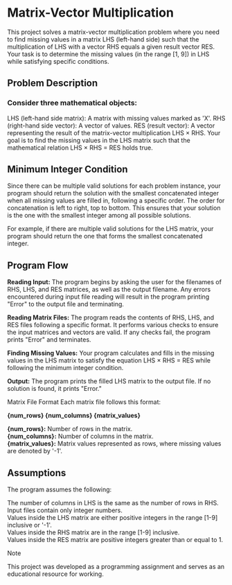 # Matrix-Vector Multiplication

This project solves a matrix-vector multiplication problem where you need to find missing values in a matrix LHS (left-hand side) such that the multiplication of LHS with a vector RHS equals a given result vector RES. Your task is to determine the missing values (in the range [1, 9]) in LHS while satisfying specific conditions.

## Problem Description

### Consider three mathematical objects:

LHS (left-hand side matrix): A matrix with missing values marked as 'X'.
RHS (right-hand side vector): A vector of values.
RES (result vector): A vector representing the result of the matrix-vector multiplication LHS × RHS.
Your goal is to find the missing values in the LHS matrix such that the mathematical relation LHS × RHS = RES holds true.

## Minimum Integer Condition
Since there can be multiple valid solutions for each problem instance, your program should return the solution with the smallest concatenated integer when all missing values are filled in, following a specific order. The order for concatenation is left to right, top to bottom. This ensures that your solution is the one with the smallest integer among all possible solutions.

For example, if there are multiple valid solutions for the LHS matrix, your program should return the one that forms the smallest concatenated integer.


## Program Flow

**Reading Input:** The program begins by asking the user for the filenames of RHS, LHS, and RES matrices, as well as the output filename. Any errors encountered during input file reading will result in the program printing "Error" to the output file and terminating.

**Reading Matrix Files:** The program reads the contents of RHS, LHS, and RES files following a specific format. It performs various checks to ensure the input matrices and vectors are valid. If any checks fail, the program prints "Error" and terminates.

**Finding Missing Values:** Your program calculates and fills in the missing values in the LHS matrix to satisfy the equation LHS × RHS = RES while following the minimum integer condition.

**Output:** The program prints the filled LHS matrix to the output file. If no solution is found, it prints "Error."

Matrix File Format
Each matrix file follows this format:

**{num_rows} {num_columns}
{matrix_values}**

**{num_rows}:** Number of rows in the matrix.
<br>
**{num_columns}:** Number of columns in the matrix.
<br>
**{matrix_values}:** Matrix values represented as rows, where missing values are denoted by '-1'.

## Assumptions
The program assumes the following:

The number of columns in LHS is the same as the number of rows in RHS. <br>
Input files contain only integer numbers. <br>
Values inside the LHS matrix are either positive integers in the range [1-9] inclusive or '-1'. <br>
Values inside the RHS matrix are in the range [1-9] inclusive. <br>
Values inside the RES matrix are positive integers greater than or equal to 1.
<br>
> [!NOTE]
> This project was developed as a programming assignment and serves as an educational resource for working.
